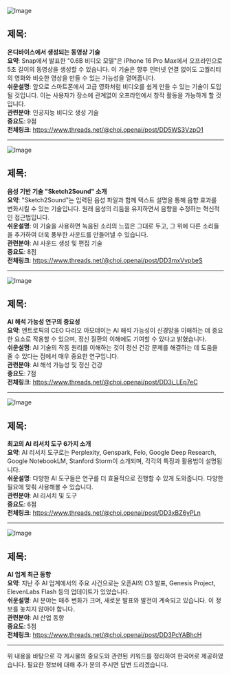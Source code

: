 ![Image](https://scontent-iad3-2.cdninstagram.com/v/t51.71878-15/470947172_1739903386581423_4123929662708788369_n.jpg?stp=dst-jpg_e35_tt6&_nc_cat=109&ccb=1-7&_nc_sid=18de74&_nc_ohc=5IHdRHu30QoQ7kNvgFOlpr6&_nc_zt=23&_nc_ht=scontent-iad3-2.cdninstagram.com&edm=ACx9VUEEAAAA&_nc_gid=AqNvpj6iPcJo3RcmBpO_slc&oh=00_AYBFIAb1ueMk1OV35NpxNt17Bods7XbM2Q73lDcCFgyTmQ&oe=676E5700)

## 제목:
**온디바이스에서 생성되는 동영상 기술**  
**요약**: Snap에서 발표한 "0.6B 비디오 모델"은 iPhone 16 Pro Max에서 오프라인으로 5초 길이의 동영상을 생성할 수 있습니다. 이 기술은 향후 인터넷 연결 없이도 고퀄리티의 영화와 비슷한 영상을 만들 수 있는 가능성을 열어줍니다.  
**쉬운설명**: 앞으로 스마트폰에서 고급 영화처럼 비디오를 쉽게 만들 수 있는 기술이 도입될 것입니다. 이는 사용자가 장소에 관계없이 오프라인에서 창작 활동을 가능하게 할 것입니다.  
**관련분야**: 인공지능 비디오 생성 기술  
**중요도**: 9점  
**전체링크**: https://www.threads.net/@choi.openai/post/DD5WS3VzpO1  

---

![Image](https://scontent-iad3-2.cdninstagram.com/v/t51.71878-15/470972923_4186703354940261_6549807865137729515_n.jpg?stp=dst-jpg_e35_tt6&_nc_cat=106&ccb=1-7&_nc_sid=18de74&_nc_ohc=LGDABauh8TcQ7kNvgH8yC2l&_nc_zt=23&_nc_ht=scontent-iad3-2.cdninstagram.com&edm=ACx9VUEEAAAA&_nc_gid=AqNvpj6iPcJo3RcmBpO_slc&oh=00_AYBihMyrAkCyZIEM-WcLzIh_D_Yit-8yaUJUug_Vh3j-dQ&oe=676E64AC)

## 제목:
**음성 기반 기술 "Sketch2Sound" 소개**  
**요약**: "Sketch2Sound"는 입력된 음성 파일과 함께 텍스트 설명을 통해 음향 효과를 변화시킬 수 있는 기술입니다. 원래 음성의 리듬을 유지하면서 음향을 수정하는 혁신적인 접근법입니다.  
**쉬운설명**: 이 기술을 사용하면 녹음된 소리의 느낌은 그대로 두고, 그 위에 다른 소리들을 추가하여 더욱 풍부한 사운드를 만들어낼 수 있습니다.  
**관련분야**: AI 사운드 생성 및 편집 기술  
**중요도**: 8점  
**전체링크**: https://www.threads.net/@choi.openai/post/DD3mxVvpbeS  

---

![Image](https://scontent-iad3-1.cdninstagram.com/v/t51.71878-15/470935958_1809795003186180_4617458119909533394_n.jpg?stp=dst-jpg_e35_tt6&_nc_cat=101&ccb=1-7&_nc_sid=18de74&_nc_ohc=gp3vR8ta8N8Q7kNvgGrJt3z&_nc_zt=23&_nc_ht=scontent-iad3-1.cdninstagram.com&edm=ACx9VUEEAAAA&_nc_gid=AqNvpj6iPcJo3RcmBpO_slc&oh=00_AYDdqWhRzH_n5bUw8ftgY5-VgxBOBMuPCOUv_UfC0STwWA&oe=676E6444)

## 제목:
**AI 해석 가능성 연구의 중요성**  
**요약**: 앤트로픽의 CEO 다리오 아모데이는 AI 해석 가능성이 신경망을 이해하는 데 중요한 요소로 작용할 수 있으며, 정신 질환의 이해에도 기여할 수 있다고 밝혔습니다.  
**쉬운설명**: AI 기술의 작동 원리를 이해하는 것이 정신 건강 문제를 해결하는 데 도움을 줄 수 있다는 점에서 매우 중요한 연구입니다.  
**관련분야**: AI 해석 가능성 및 정신 건강  
**중요도**: 7점  
**전체링크**: https://www.threads.net/@choi.openai/post/DD3i_LEp7eC  

---

![Image](https://scontent-iad3-2.cdninstagram.com/v/t51.71878-15/470947172_1739903386581423_4123929662708788369_n.jpg?stp=dst-jpg_e35_tt6&_nc_cat=109&ccb=1-7&_nc_sid=18de74&_nc_ohc=5IHdRHu30QoQ7kNvgFOlpr6&_nc_zt=23&_nc_ht=scontent-iad3-2.cdninstagram.com&edm=ACx9VUEEAAAA&_nc_gid=AqNvpj6iPcJo3RcmBpO_slc&oh=00_AYBFIAb1ueMk1OV35NpxNt17Bods7XbM2Q73lDcCFgyTmQ&oe=676E5700)

## 제목:
**최고의 AI 리서치 도구 6가지 소개**  
**요약**: AI 리서치 도구로는 Perplexity, Genspark, Felo, Google Deep Research, Google NotebookLM, Stanford Storm이 소개되며, 각각의 특징과 활용법이 설명됩니다.  
**쉬운설명**: 다양한 AI 도구들은 연구를 더 효율적으로 진행할 수 있게 도와줍니다. 다양한 필요에 맞춰 사용해볼 수 있습니다.  
**관련분야**: AI 리서치 및 도구  
**중요도**: 6점  
**전체링크**: https://www.threads.net/@choi.openai/post/DD3xBZ6yPLn  

---

![Image](https://scontent-iad3-2.cdninstagram.com/v/t51.71878-15/470947172_1739903386581423_4123929662708788369_n.jpg?stp=dst-jpg_e35_tt6&_nc_cat=109&ccb=1-7&_nc_sid=18de74&_nc_ohc=5IHdRHu30QoQ7kNvgFOlpr6&_nc_zt=23&_nc_ht=scontent-iad3-2.cdninstagram.com&edm=ACx9VUEEAAAA&_nc_gid=AqNvpj6iPcJo3RcmBpO_slc&oh=00_AYBFIAb1ueMk1OV35NpxNt17Bods7XbM2Q73lDcCFgyTmQ&oe=676E5700)

## 제목:
**AI 업계 최근 동향**  
**요약**: 지난 주 AI 업계에서의 주요 사건으로는 오픈AI의 O3 발표, Genesis Project, ElevenLabs Flash 등의 업데이트가 있었습니다.  
**쉬운설명**: AI 분야는 매주 변화가 크며, 새로운 발표와 발전이 계속되고 있습니다. 이 정보를 놓치지 않아야 합니다.  
**관련분야**: AI 산업 동향  
**중요도**: 5점  
**전체링크**: https://www.threads.net/@choi.openai/post/DD3PcYABhcH  

--- 

위 내용을 바탕으로 각 게시물의 중요도와 관련된 키워드를 정리하여 한국어로 제공하였습니다. 필요한 정보에 대해 추가 문의 주시면 답변 드리겠습니다.